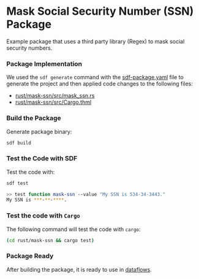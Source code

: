 # Mask Social Security Number (SSN) Package

Example package that uses a third party library (Regex) to mask social security numbers.


### Package Implementation

We used the `sdf generate` command with the [sdf-package.yaml](./sdf-package.yaml) file to generate the project and then applied code changes to the following files:

* [rust/mask-ssn/src/mask_ssn.rs](./rust/mask-ssn/src/mask_ssn.rs)
* [rust/mask-ssn/src/Cargo.thml](./rust/mask-ssn/Cargo.toml)


### Build the Package

Generate package binary:

```bash
sdf build
```

### Test the Code with SDF

Test the code with:

```bash
sdf test
```

```bash
>> test function mask-ssn --value "My SSN is 534-34-3443."
My SSN is ***-**-****.
```

### Test the code with `Cargo`

The following command will test the code with `cargo`:

```bash
(cd rust/mask-ssn && cargo test)
```

### Package Ready

After building the package, it is ready to use in [dataflows](../../dataflows/).


[Install SDF]: /README.MD#prerequisites
